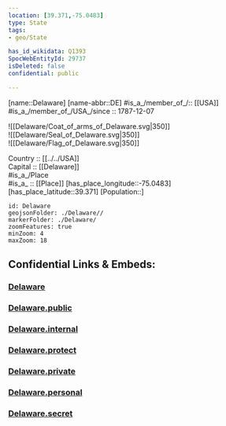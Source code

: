 ```yaml
---
location: [39.371,-75.0483] 
type: State
tags:
- geo/State

has_id_wikidata: Q1393 
SpocWebEntityId: 29737
isDeleted: false
confidential: public

---
```

[name::Delaware] 
[name-abbr::DE] 
#is_a_/member_of_/:: [[USA]]
#is_a_/member_of_/USA_/since :: 1787-12-07 


![[Delaware/Coat_of_arms_of_Delaware.svg|350]]  
![[Delaware/Seal_of_Delaware.svg|350]]  
![[Delaware/Flag_of_Delaware.svg|350]]  

Country :: [[../../USA]]  
Capital :: [[Delaware]]  
#is_a_/Place  
#is_a_ :: [[Place]] 
[has_place_longitude::-75.0483] 
[has_place_latitude::39.371] 
[Population::] 



```leaflet
id: Delaware
geojsonFolder: ./Delaware//
markerFolder: ./Delaware/
zoomFeatures: true 
minZoom: 4 
maxZoom: 18
```


## Confidential Links & Embeds: 

### [Delaware](/_Standards/Earth/Continent/America~North/USA/USA~Eastern/Delaware.md) 

### [Delaware.public](/_public/Earth/Continent/America~North/USA/USA~Eastern/Delaware.public.md) 

### [Delaware.internal](/_internal/Earth/Continent/America~North/USA/USA~Eastern/Delaware.internal.md) 

### [Delaware.protect](/_protect/Earth/Continent/America~North/USA/USA~Eastern/Delaware.protect.md) 

### [Delaware.private](/_private/Earth/Continent/America~North/USA/USA~Eastern/Delaware.private.md) 

### [Delaware.personal](/_personal/Earth/Continent/America~North/USA/USA~Eastern/Delaware.personal.md) 

### [Delaware.secret](/_secret/Earth/Continent/America~North/USA/USA~Eastern/Delaware.secret.md)

